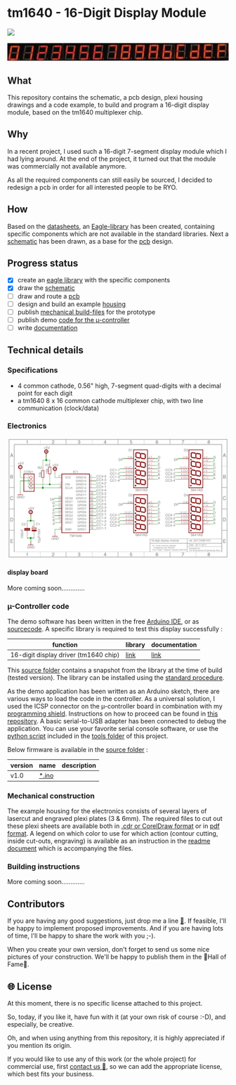 # tm1640 - 16-Digit Display Module
![](https://img.shields.io/badge/project%20status-under%20construction-lightgrey.svg)

![display example](images/1234-example.png)

## What

This repository contains the schematic, a pcb design, plexi housing drawings and a code example, to build and program a 16-digit display module, based on the tm1640 multiplexer chip.

## Why

In a recent project, I used such a 16-digit 7-segment display module which I had lying around. At the end of the project, it turned out that the module was commercially not available anymore.

As all the required components can still easily be sourced, I decided to redesign a pcb in order for all interested people to be RYO.

## How

Based on the [datasheets](/pdf-files), an [Eagle-library](/eagle-files) has been created, containing specific components which are not available in the standard libraries. Next a [schematic](#electronics) has been drawn, as a base for the [pcb](#display-board) design.

## Progress status

 - [x] create an [eagle library](/eagle-files) with the specific components
 - [x] draw the [schematic](#electronics)
 - [ ] draw and route a [pcb](#display-board)
 - [ ] design and build an example [housing](#mechanical-construction)  
 - [ ] publish [mechanical build-files](pdf-files/) for the prototype
 - [ ] publish demo [code for the µ-controller](source/)
 - [ ] write [documentation](https://github.com/nostradomus/tm1640_16-digit_display/wiki)

## Technical details

### Specifications

 - 4 common cathode, 0.56" high, 7-segment quad-digits with a decimal point for each digit
 - a tm1640 8 x 16 common cathode multiplexer chip, with two line communication (clock/data)

### Electronics

[![schematic](images/schematic-S.png)](images/schematic.png)

#### display board

More coming soon.............

### µ-Controller code

The demo software has been written in the free [Arduino IDE](https://www.arduino.cc/en/Main/Software), or as [sourcecode](https://github.com/arduino/Arduino/). A specific library is required to test this display successfully :

function                                    | library                                                | documentation
--------------------------------------------|--------------------------------------------------------|----------------------------------------------------------
16-digit display driver (tm1640 chip)       | [link](https://github.com/rjbatista/tm1638-library/)   | [link](https://github.com/rjbatista/tm1638-library/wiki)

This [source folder](source/) contains a snapshot from the library at the time of build (tested version). The library can be installed using the [standard procedure](https://www.arduino.cc/en/Guide/Libraries).

As the demo application has been written as an Arduino sketch, there are various ways to load the code in the controller. As a universal solution, I used the ICSP connector on the µ-controller board in combination with my [programming shield](https://github.com/nostradomus/ATtinyISPprogrammerShield). Instructions on how to proceed can be found in [this repository](https://github.com/nostradomus/ATtinyISPprogrammerShield). A basic serial-to-USB adapter has been connected to debug the application. You can use your favorite serial console software, or use the [python script](tools/SerialMonitor.py) included in the [tools folder](tools/) of this project.

Below firmware is available in the [source folder](source/) :

version | name                                        | description
--------|---------------------------------------------|--------------------------------------------------------------------------------------------
v1.0    | [*.ino](source/*.ino) |

### Mechanical construction

The example housing for the electronics consists of several layers of lasercut and engraved plexi plates (3 & 6mm). The required files to cut out these plexi sheets are available both in [.cdr or CorelDraw format](laser-cutting-files/) or in [pdf format](pdf-files/). A legend on which color to use for which action (contour cutting, inside cut-outs, engraving) is available as an instruction in the [readme document](laser-cutting-files/README.md) which is accompanying the files.

### Building instructions

More coming soon.............

## Contributors

If you are having any good suggestions, just drop me a line [:email:](http://nostradomus.ddns.net/contactform.html).
If feasible, I'll be happy to implement proposed improvements.
And if you are having lots of time, I'll be happy to share the work with you ;-).

When you create your own version, don't forget to send us some nice pictures of your construction. We'll be happy to publish them in the :confetti_ball:Hall of Fame:confetti_ball:.

## :globe_with_meridians: License

At this moment, there is no specific license attached to this project.

So, today, if you like it, have fun with it (at your own risk of course :-D), and especially, be creative.

Oh, and when using anything from this repository, it is highly appreciated if you mention its origin.

If you would like to use any of this work (or the whole project) for commercial use, first [contact us :email:](http://nostradomus.ddns.net/contactform.html), so we can add the appropriate license, which best fits your business.
